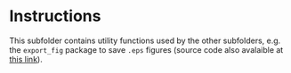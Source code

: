 # Instructions

This subfolder contains utility functions used by the other subfolders, e.g. the `export_fig` package to save `.eps` figures (source code also avalaible at [this link](http://www.mathworks.com/matlabcentral/fileexchange/23629-export-fig)).
